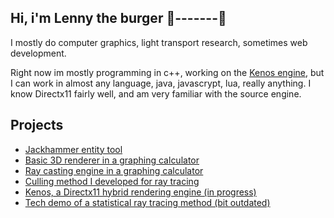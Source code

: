## Hi, i'm Lenny the burger 🔦-------🔺
I mostly do computer graphics, light transport research, sometimes web development.

Right now im mostly programming in c++, working on the [Kenos engine](https://github.com/Lenny-the-burger/Kenos), but I can work in almost any language, java, javascrypt, lua, really anything. I know Directx11 fairly well, and am very familiar with the source engine.

## Projects
- [Jackhammer entity tool](https://github.com/Lenny-the-burger/jackhammer-entity-tool)
- [Basic 3D renderer in a graphing calculator](https://www.desmos.com/calculator/sgj6yzt48v)
- [Ray casting engine in a graphing calculator](https://www.desmos.com/calculator/9pena6ikij)
- [Culling method I developed for ray tracing](https://www.desmos.com/calculator/lez3huteog)
- [Kenos, a Directx11 hybrid rendering engine (in progress)](https://github.com/Lenny-the-burger/Kenos)
- [Tech demo of a statistical ray tracing method (bit outdated)](https://www.desmos.com/calculator/vgunkhtc7g)
